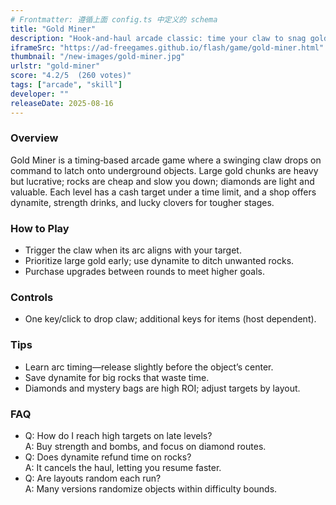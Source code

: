 ```yaml
---
# Frontmatter: 遵循上面 config.ts 中定义的 schema
title: "Gold Miner"
description: "Hook‑and‑haul arcade classic: time your claw to snag gold and gems, buy power‑ups, and reach the target cash before time runs out." 
iframeSrc: "https://ad-freegames.github.io/flash/game/gold-miner.html"
thumbnail: "/new-images/gold-miner.jpg"
urlstr: "gold-miner"
score: "4.2/5  (260 votes)"
tags: ["arcade", "skill"]
developer: ""
releaseDate: 2025-08-16
---
```




### Overview
Gold Miner is a timing‑based arcade game where a swinging claw drops on command to latch onto underground objects. Large gold chunks are heavy but lucrative; rocks are cheap and slow you down; diamonds are light and valuable. Each level has a cash target under a time limit, and a shop offers dynamite, strength drinks, and lucky clovers for tougher stages.

### How to Play
- Trigger the claw when its arc aligns with your target.
- Prioritize large gold early; use dynamite to ditch unwanted rocks.
- Purchase upgrades between rounds to meet higher goals.

### Controls
- One key/click to drop claw; additional keys for items (host dependent).

### Tips
- Learn arc timing—release slightly before the object’s center.
- Save dynamite for big rocks that waste time.
- Diamonds and mystery bags are high ROI; adjust targets by layout.

### FAQ
- Q: How do I reach high targets on late levels?  
  A: Buy strength and bombs, and focus on diamond routes.
- Q: Does dynamite refund time on rocks?  
  A: It cancels the haul, letting you resume faster.
- Q: Are layouts random each run?  
  A: Many versions randomize objects within difficulty bounds.

